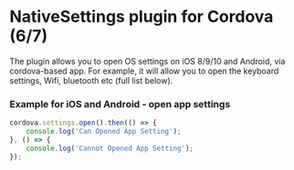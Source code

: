 # NativeSettings plugin for Cordova (6/7)

The plugin allows you to open OS settings on iOS 8/9/10 and Android, via cordova-based app. For example, it will allow you to open the keyboard settings, Wifi, bluetooth etc (full list below).

### Example for iOS and Android - open app settings

```js
cordova.settings.open().then(() => {
    console.log('Can Opened App Setting');
}, () => {
    console.log('Cannot Opened App Setting');
});
```
